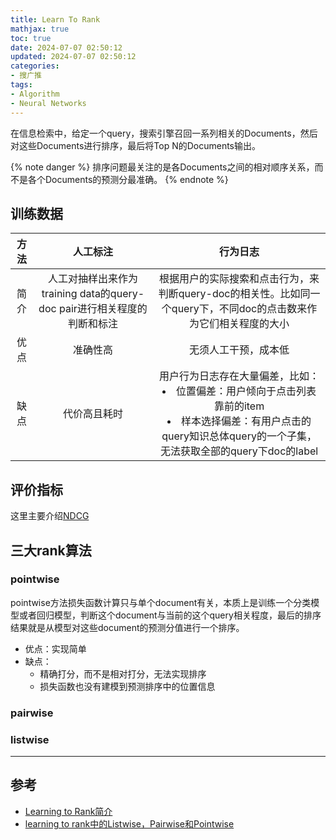 ```yaml
---
title: Learn To Rank
mathjax: true
toc: true
date: 2024-07-07 02:50:12
updated: 2024-07-07 02:50:12
categories:
- 搜广推
tags:
- Algorithm
- Neural Networks
---
```


在信息检索中，给定一个query，搜索引擎召回一系列相关的Documents，然后对这些Documents进行排序，最后将Top N的Documents输出。

<!--more-->

{% note danger %}
排序问题最关注的是各Documents之间的相对顺序关系，而不是各个Documents的预测分最准确。
{% endnote %}

## 训练数据

|方法|人工标注|行为日志|
|:---:|:---:|:---:|
|简介|人工对抽样出来作为training data的query-doc pair进行相关程度的判断和标注|根据用户的实际搜索和点击行为，来判断query-doc的相关性。比如同一个query下，不同doc的点击数来作为它们相关程度的大小|
|优点|准确性高|无须人工干预，成本低|
|缺点|代价高且耗时|用户行为日志存在大量偏差，比如：<li>位置偏差：用户倾向于点击列表靠前的item</li><li>样本选择偏差：有用户点击的query知识总体query的一个子集，无法获取全部的query下doc的label</li>|

## 评价指标
这里主要介绍[NDCG](https://chatgpt.com/share/613f6af0-fdc1-4435-81e0-8c3a3b763779)

## 三大rank算法
### pointwise
pointwise方法损失函数计算只与单个document有关，本质上是训练一个分类模型或者回归模型，判断这个document与当前的这个query相关程度，最后的排序结果就是从模型对这些document的预测分值进行一个排序。

- 优点：实现简单
- 缺点：
  - 精确打分，而不是相对打分，无法实现排序
  - 损失函数也没有建模到预测排序中的位置信息

### pairwise

### listwise



___

## 参考
- [Learning to Rank简介](https://www.cnblogs.com/bentuwuying/p/6681943.html)
- [learning to rank中的Listwise，Pairwise和Pointwise](https://xdren69.github.io/2021/04/26/learning-to-rank/)